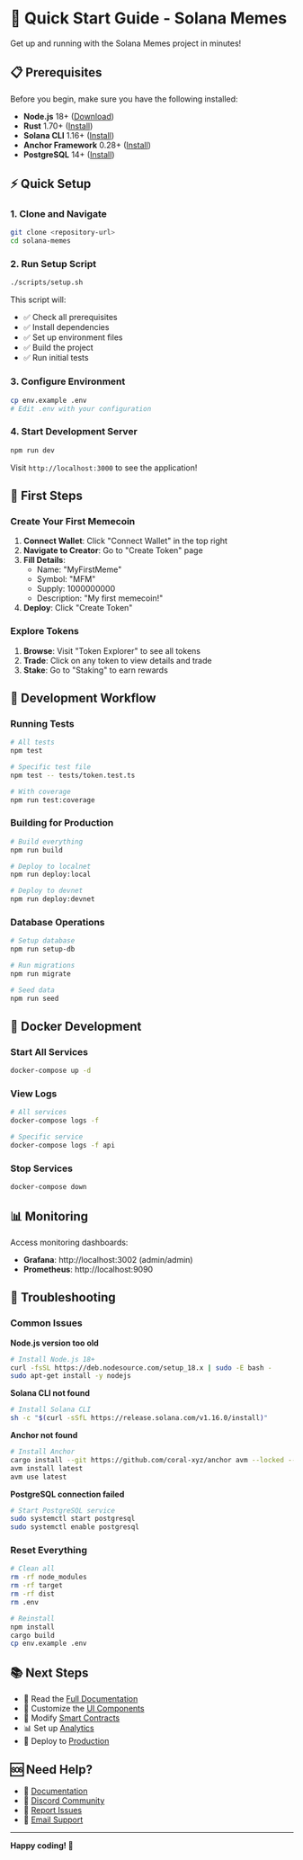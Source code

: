 # 🚀 Quick Start Guide - Solana Memes

Get up and running with the Solana Memes project in minutes!

## 📋 Prerequisites

Before you begin, make sure you have the following installed:

- **Node.js** 18+ ([Download](https://nodejs.org/))
- **Rust** 1.70+ ([Install](https://rustup.rs/))
- **Solana CLI** 1.16+ ([Install](https://docs.solana.com/cli/install-solana-cli-tools))
- **Anchor Framework** 0.28+ ([Install](https://www.anchor-lang.com/docs/installation))
- **PostgreSQL** 14+ ([Install](https://www.postgresql.org/download/))

## ⚡ Quick Setup

### 1. Clone and Navigate

```bash
git clone <repository-url>
cd solana-memes
```

### 2. Run Setup Script

```bash
./scripts/setup.sh
```

This script will:
- ✅ Check all prerequisites
- ✅ Install dependencies
- ✅ Set up environment files
- ✅ Build the project
- ✅ Run initial tests

### 3. Configure Environment

```bash
cp env.example .env
# Edit .env with your configuration
```

### 4. Start Development Server

```bash
npm run dev
```

Visit `http://localhost:3000` to see the application!

## 🎯 First Steps

### Create Your First Memecoin

1. **Connect Wallet**: Click "Connect Wallet" in the top right
2. **Navigate to Creator**: Go to "Create Token" page
3. **Fill Details**:
   - Name: "MyFirstMeme"
   - Symbol: "MFM"
   - Supply: 1000000000
   - Description: "My first memecoin!"
4. **Deploy**: Click "Create Token"

### Explore Tokens

1. **Browse**: Visit "Token Explorer" to see all tokens
2. **Trade**: Click on any token to view details and trade
3. **Stake**: Go to "Staking" to earn rewards

## 🔧 Development Workflow

### Running Tests

```bash
# All tests
npm test

# Specific test file
npm test -- tests/token.test.ts

# With coverage
npm run test:coverage
```

### Building for Production

```bash
# Build everything
npm run build

# Deploy to localnet
npm run deploy:local

# Deploy to devnet
npm run deploy:devnet
```

### Database Operations

```bash
# Setup database
npm run setup-db

# Run migrations
npm run migrate

# Seed data
npm run seed
```

## 🐳 Docker Development

### Start All Services

```bash
docker-compose up -d
```

### View Logs

```bash
# All services
docker-compose logs -f

# Specific service
docker-compose logs -f api
```

### Stop Services

```bash
docker-compose down
```

## 📊 Monitoring

Access monitoring dashboards:

- **Grafana**: http://localhost:3002 (admin/admin)
- **Prometheus**: http://localhost:9090

## 🚨 Troubleshooting

### Common Issues

**Node.js version too old**
```bash
# Install Node.js 18+
curl -fsSL https://deb.nodesource.com/setup_18.x | sudo -E bash -
sudo apt-get install -y nodejs
```

**Solana CLI not found**
```bash
# Install Solana CLI
sh -c "$(curl -sSfL https://release.solana.com/v1.16.0/install)"
```

**Anchor not found**
```bash
# Install Anchor
cargo install --git https://github.com/coral-xyz/anchor avm --locked --force
avm install latest
avm use latest
```

**PostgreSQL connection failed**
```bash
# Start PostgreSQL service
sudo systemctl start postgresql
sudo systemctl enable postgresql
```

### Reset Everything

```bash
# Clean all
rm -rf node_modules
rm -rf target
rm -rf dist
rm .env

# Reinstall
npm install
cargo build
cp env.example .env
```

## 📚 Next Steps

- 📖 Read the [Full Documentation](docs/)
- 🎨 Customize the [UI Components](src/client/components/)
- 🔧 Modify [Smart Contracts](src/programs/)
- 📊 Set up [Analytics](docs/ANALYTICS.md)
- 🚀 Deploy to [Production](docs/DEPLOYMENT.md)

## 🆘 Need Help?

- 📖 [Documentation](docs/)
- 💬 [Discord Community](https://discord.gg/solana-memes)
- 🐛 [Report Issues](https://github.com/your-username/solana-memes/issues)
- 📧 [Email Support](mailto:support@solana-memes.com)

---

**Happy coding! 🚀**
